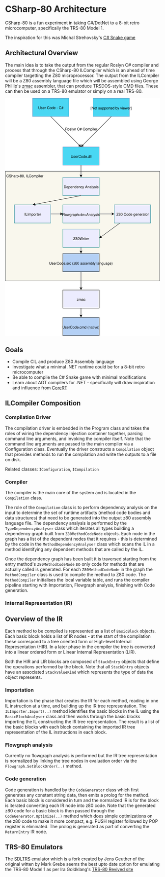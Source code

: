 # CSharp-80 Architecture

CSharp-80 is a fun experiment in taking C#/DotNet to a 8-bit retro microcomputer, specifically the TRS-80 Model 1.

The inspiration for this was Michal Strehovsky's [C# Snake game](https://github.com/MichalStrehovsky/SeeSharpSnake)

## Architectural Overview

The main idea is to take the output from the regular Roslyn C# compiler and process that through the CSharp-80 ILCompiler which is an ahead of time compiler 
targetting the Z80 microprocessor. The output from the ILCompiler will be a Z80 assembly language file which will be assembled using George Phillip's 
[zmac](http://48k.ca/zmac.html) assembler, that can produce TRSDOS-style CMD files. These can then be used on a TRS-80 emulator 
or simply on a real TRS-80.

![Architecture](./Images/Architecture.svg)

## Goals

* Compile CIL and produce Z80 Assembly language
* Investigate what a minimal .NET runtime could be for a 8-bit retro microcomputer
* Be able to compile the C# Snake game with minimal modifications
* Learn about AOT compilers for .NET - specifically will draw inspiration and influence from [CoreRT](https://github.com/dotnet/corert)

## ILCompiler Composition

### Compilation Driver
The compilation driver is embedded in the Program class and takes the roles of wiring the dependency injection container together, parsing command line arguments, 
and invoking the compiler itself. Note that the command line arguments are passed to the main compiler via a Configuration class. Eventually the driver constructs 
a `Compilation` object that provides methods to run the compilation and write the outputs to a file on disk.

Related classes: `IConfiguration`, `ICompilation`

### Compiler
The compiler is the main core of the system and is located in the `Compilation` class. 

The role of the `Compilation` class is to perform dependency analysis on the input to determine the set of runtime artifacts (method code bodies and data structures) that need 
to be generated into the output z80 assembly language file. The dependency analysis is performed by the `TypeDependencyAnalyser` class which iterates all types building a dependency
graph built from `Z80MethodCodeNode` objects. Each node in the graph has a list of the dependent nodes that it requires - this is determined by the code in the `MethodDependencyAnalyser`
class which scans the IL in a method identifying any dependent methods that are called by the IL.

Once the dependency graph has been built it is traversed starting from the entry method's `Z80MethodCodeNode` so only code for methods that are actually called is generated.
For each `Z80MethodCodeNode` in the graph the `MethodCompiler` class is used to compile the method to Z80 code. The `MethodCompiler` initialises the local variable table, and runs
the compiler pipeline starting with Importation, Flowgraph analysis, finishing with Code generation.

### Internal Representation (IR)
## Overview of the IR
Each method to be compiled is represented as a list of `BasicBlock` objects. Each basic block holds a list of IR nodes - at the start of the compilation these correspond to a tree
oriented form or High-level Internal Representation (HIR). In a later phase in the compiler the tree is converted into a linear ordered form or Linear Internal Representation (LIR).

Both the HIR and LIR blocks are composed of `StackEntry` objects that define the operations performed by the block. Note that all `StackEntry` objects have an associated `StackValueKind`
which represents the type of data the object represents.

### Importation
Importation is the phase that creates the IR for each method, reading in one IL instruction at a time, and building up the IR tree representation. The `ILImporter.Import(..)` method
identifies the basic blocks in the IL using the `BasicBlockAnalyser` class and then works through the basic blocks importing the IL constructing the IR tree representation. The result
is a list of the basic blocks with each block containing the imported IR tree representation of the IL instructions in each block.

### Flowgraph analysis
Currently no flowgraph analysis is performed but the IR tree representation is normalized by linking the tree nodes in evaluation order via the `Flowgraph.SetBlockOrder(..)` method.

### Code generation
Code generation is handled by the `CodeGenerator` class which first generates any constant string data, then emits a prolog for the method. Each basic block is considered in turn 
and the normalized IR is for the block is iterated converting each IR node into z80 code. Note that the generated z80 code for a basic block is then passed through the 
`CodeGenerator.Optimize(..)` method which does simple optimizations on the z80 code to make it more compact, e.g. PUSH register followed by POP register is eliminated. 
The prolog is generated as part of converting the `ReturnEntry` IR node.

## TRS-80 Emulators

The [SDLTRS](https://gitlab.com/jengun/sdltrs) emulator which is a fork created by Jens Geuther of the original witten by Mark Grebe seems the best upto date option
for emulating the TRS-80 Model 1 as per Ira Goldklang's [TRS-80 Revived site](http://www.trs-80.com/wordpress/emulators/)